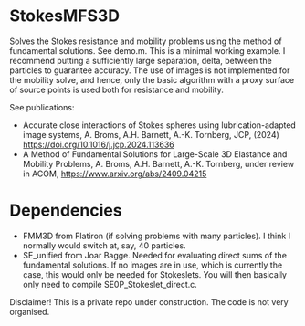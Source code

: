 # StokesMFS3D
Solves the Stokes resistance and mobility problems using the method of fundamental solutions. See demo.m. This is a minimal working example. I recommend putting a sufficiently large separation, delta, between the particles to guarantee accuracy. The use of images is not implemented for the mobility solve, and hence, only the basic algorithm with a proxy surface of source points is used both for resistance and mobility.

See publications: 
* Accurate close interactions of Stokes spheres using lubrication-adapted image systems, A. Broms, A.H. Barnett, A.-K. Tornberg, JCP, (2024) https://doi.org/10.1016/j.jcp.2024.113636
* A Method of Fundamental Solutions for Large-Scale 3D Elastance and Mobility Problems, A. Broms, A.H. Barnett, A.-K. Tornberg, under review in ACOM, https://www.arxiv.org/abs/2409.04215


# Dependencies

* FMM3D from Flatiron (if solving problems with many particles). I think I normally would switch at, say, 40 particles. 
* SE_unified from Joar Bagge. Needed for evaluating direct sums of the fundamental solutions. If no images are in use, which is currently the case, this would only be needed for Stokeslets. You will then basically only need to compile SE0P_Stokeslet_direct.c. 

Disclaimer! This is a private repo under construction. The code is not very organised.
